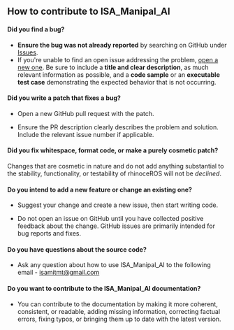## How to contribute to ISA_Manipal_AI

#### **Did you find a bug?**

* **Ensure the bug was not already reported** by searching on GitHub under [Issues](https://github.com/isamanipal/ISA_Manipal_AI/issues).
* If you're unable to find an open issue addressing the problem, [open a new one](https://github.com/isamanipal/ISA_Manipal_AI/issues/new/choose). Be sure to include a **title and clear description**, as much relevant information as possible, and a **code sample** or an **executable test case** demonstrating the expected behavior that is not occurring.

#### **Did you write a patch that fixes a bug?**

* Open a new GitHub pull request with the patch.

* Ensure the PR description clearly describes the problem and solution. Include the relevant issue number if applicable.

#### **Did you fix whitespace, format code, or make a purely cosmetic patch?**

Changes that are cosmetic in nature and do not add anything substantial to the stability, functionality, or testability of rhinoceROS will not be *declined*.

#### **Do you intend to add a new feature or change an existing one?**

* Suggest your change and create a new issue, then start writing code.

* Do not open an issue on GitHub until you have collected positive feedback about the change. GitHub issues are primarily intended for bug reports and fixes.

#### **Do you have questions about the source code?**

* Ask any question about how to use ISA_Manipal_AI to the following email - isamitmt@gmail.com

#### **Do you want to contribute to the ISA_Manipal_AI documentation?**

* You can contribute to the documentation by making it more coherent, consistent, or readable, adding missing information, correcting factual errors, fixing typos, or bringing them up to date with the latest version.
